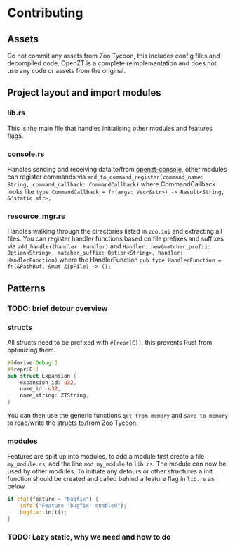 # Contributing

## Assets

Do not commit any assets from Zoo Tycoon, this includes config files and decompiled code. OpenZT is a complete reimplementation and does not use any code or assets from the original.

## Project layout and import modules

### lib.rs
This is the main file that handles initialising other modules and features flags.

### console.rs
Handles sending and receiving data to/from [openzt-console](https://github.com/openztcc/openzt-console), other modules can register commands via `add_to_command_register(command_name: String, command_callback: CommandCallback)` where CommandCallback looks like `type CommandCallback = fn(args: Vec<&str>) -> Result<String, &'static str>;`

### resource_mgr.rs
Handles walking through the directories listed in `zoo.ini` and extracting all files. You can register handler functions based on file prefixes and suffixes via `add_handler(handler: Handler)` and `Handler::new(matcher_prefix: Option<String>, matcher_suffix: Option<String>, handler: HandlerFunction)` where the HandlerFunction `pub type HandlerFunction = fn(&PathBuf, &mut ZipFile) -> ();`

## Patterns


### TODO: brief detour overview


### structs

All structs need to be prefixed with `#[repr(C)]`, this prevents Rust from optimizing them.

```rust
#[derive(Debug)]
#[repr(C)]
pub struct Expansion {
    expansion_id: u32,
    name_id: u32,
    name_string: ZTString,
}
```

You can then use the generic functions `get_from_memory` and `save_to_memory` to read/write the structs to/from Zoo Tycoon.

### modules
Features are split up into modules, to add a module first create a file `my_module.rs`, add the line `mod my_module` to `lib.rs`. The module can now be used by other modules. To initiate any detours or other structures a init function should be created and called behind a feature flag in `lib.rs` as below 

```rust
if cfg!(feature = "bugfix") {
    info!("Feature 'bugfix' enabled");
    bugfix::init();
}
```


### TODO: Lazy static, why we need and how to do


